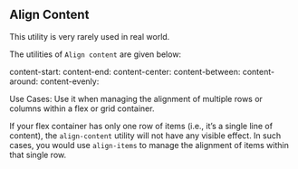 ## Align Content

This utility is very rarely used in real world.

The utilities of `Align content` are given below:

content-start:
content-end:
content-center:
content-between:
content-around:
content-evenly:

Use Cases:
Use it when managing the alignment of multiple rows or columns within a flex or grid container.

If your flex container has only one row of items (i.e., it’s a single line of content), the `align-content` utility will not have any visible effect. In such cases, you would use `align-items` to manage the alignment of items within that single row.

